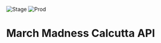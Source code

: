 ![Stage](https://github.com/burke1791/march-madness-calcutta-api/workflows/Stage/badge.svg)
![Prod](https://github.com/burke1791/march-madness-calcutta-api/workflows/Prod/badge.svg)

# March Madness Calcutta API